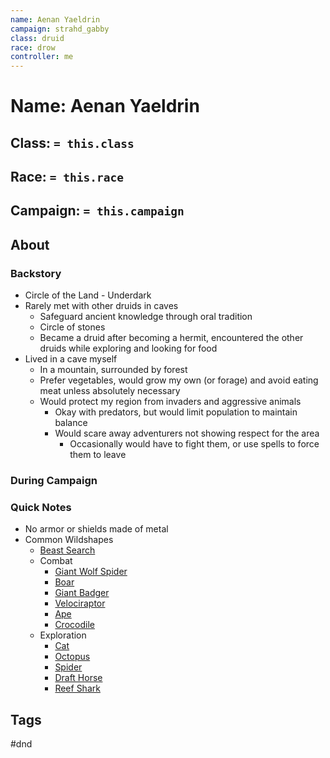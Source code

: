 ```yaml
---
name: Aenan Yaeldrin
campaign: strahd_gabby
class: druid
race: drow
controller: me
---
```

# Name: Aenan Yaeldrin
## Class:  `= this.class`
## Race: `= this.race`
## Campaign:  `= this.campaign`
## About
### Backstory
- Circle of the Land - Underdark
- Rarely met with other druids in caves
	- Safeguard ancient knowledge through oral tradition
	- Circle of stones
	- Became a druid after becoming a hermit, encountered the other druids while exploring and looking for food
- Lived in a cave myself
	- In a mountain, surrounded by forest
	- Prefer vegetables, would grow my own (or forage) and avoid eating meat unless absolutely necessary
	- Would protect my region from invaders and aggressive animals
		- Okay with predators, but would limit population to maintain balance
		- Would scare away adventurers not showing respect for the area
			- Occasionally would have to fight them, or use spells to force them to leave
### During Campaign
### Quick Notes
- No armor or shields made of metal
- Common Wildshapes
	- [Beast Search](https://www.dndbeyond.com/monsters)
	- Combat
		- [Giant Wolf Spider](https://www.dndbeyond.com/monsters/16900-giant-wolf-spider)
		- [Boar](https://www.dndbeyond.com/monsters/16812-boar)
		- [Giant Badger](https://www.dndbeyond.com/monsters/16874-giant-badger)
		- [Velociraptor](https://www.dndbeyond.com/monsters/17243-velociraptor)
		- [Ape](https://www.dndbeyond.com/monsters/16788-ape)
		- [Crocodile](https://www.dndbeyond.com/monsters/16834-crocodile)
	- Exploration
		- [Cat](https://www.dndbeyond.com/monsters/16820-cat)
		- [Octopus](https://www.dndbeyond.com/monsters/16968-octopus)
		- [Spider](https://www.dndbeyond.com/monsters/17018-spider)
		- [Draft Horse](https://www.dndbeyond.com/monsters/16844-draft-horse)
		- [Reef Shark](https://www.dndbeyond.com/monsters/16994-reef-shark)

## Tags
#dnd 